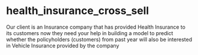 # health_insurance_cross_sell
Our client is an Insurance company that has provided Health Insurance to its customers now they need your help in building a model to predict whether the policyholders (customers) from past year will also be interested in Vehicle Insurance provided by the company
